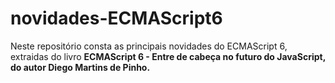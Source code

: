 # novidades-ECMAScript6

<p> Neste repositório consta as principais novidades do ECMAScript 6, extraidas do livro <b> ECMAScript 6 - Entre de cabeça no futuro do JavaScript, do autor 
 Diego Martins de Pinho. </b> </p>
